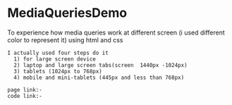 # MediaQueriesDemo
To experience how media queries work at different  screen (i used different color to represent it) using html and css 

    I actually used four steps do it 
      1) for large screen device 
      2) laptop and large screen tabs(screen  1440px -1024px)
      3) tablets (1024px to 768px)
      4) mobile and mini-tablets (445px and less than 768px)
      
    page link:- 
    code link:- 
